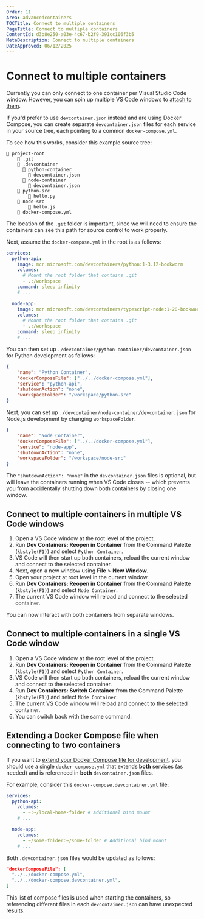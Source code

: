 ```yaml
---
Order: 11
Area: advancedcontainers
TOCTitle: Connect to multiple containers
PageTitle: Connect to multiple containers
ContentId: d3b8e250-a03e-4c67-b2f9-391cc106f3b5
MetaDescription: Connect to multiple containers
DateApproved: 06/12/2025
---
```

# Connect to multiple containers

Currently you can only connect to one container per Visual Studio Code window. However, you can spin up multiple VS Code windows to [attach to them](/docs/devcontainers/attach-container.md).

If you'd prefer to use `devcontainer.json` instead and are using Docker Compose, you can create separate  `devcontainer.json` files for each service in your source tree, each pointing to a common `docker-compose.yml`.

To see how this works, consider this example source tree:

```
📁 project-root
    📁 .git
    📁 .devcontainer
      📁 python-container
        📄 devcontainer.json
      📁 node-container
        📄 devcontainer.json
    📁 python-src
        📄 hello.py
    📁 node-src
        📄 hello.js
    📄 docker-compose.yml
```

The location of the `.git` folder is important, since we will need to ensure the containers can see this path for source control to work properly.

Next, assume the `docker-compose.yml` in the root is as follows:

```yaml
services:
  python-api:
    image: mcr.microsoft.com/devcontainers/python:1-3.12-bookworm
    volumes:
      # Mount the root folder that contains .git
      - .:/workspace
    command: sleep infinity
    # ...

  node-app:
    image: mcr.microsoft.com/devcontainers/typescript-node:1-20-bookworm
    volumes:
      # Mount the root folder that contains .git
      - .:/workspace
    command: sleep infinity
    # ...
```

You can then set up `./devcontainer/python-container/devcontainer.json` for Python development as follows:

```json
{
    "name": "Python Container",
    "dockerComposeFile": ["../../docker-compose.yml"],
    "service": "python-api",
    "shutdownAction": "none",
    "workspaceFolder": "/workspace/python-src"
}
```

Next, you can set up `./devcontainer/node-container/devcontainer.json` for Node.js development by changing `workspaceFolder`.

```json
{
    "name": "Node Container",
    "dockerComposeFile": ["../../docker-compose.yml"],
    "service": "node-app",
    "shutdownAction": "none",
    "workspaceFolder": "/workspace/node-src"
}
```

The `"shutdownAction": "none"` in the `devcontainer.json` files is optional, but will leave the containers running when VS Code closes -- which prevents you from accidentally shutting down both containers by closing one window.

## Connect to multiple containers in multiple VS Code windows

1. Open a VS Code window at the root level of the project.
2. Run **Dev Containers: Reopen in Container** from the Command Palette (`kbstyle(F1)`) and select `Python Container`.
3. VS Code will then start up both containers, reload the current window and connect to the selected container.
4. Next, open a new window using **File** > **New Window**.
5. Open your project at root level in the current window.
6. Run **Dev Containers: Reopen in Container** from the Command Palette (`kbstyle(F1)`) and select `Node Container`.
7. The current VS Code window will reload and connect to the selected container.

You can now interact with both containers from separate windows.

## Connect to multiple containers in a single VS Code window

1. Open a VS Code window at the root level of the project.
2. Run **Dev Containers: Reopen in Container** from the Command Palette (`kbstyle(F1)`) and select `Python Container`.
3. VS Code will then start up both containers, reload the current window and connect to the selected container.
4. Run **Dev Containers: Switch Container** from the Command Palette (`kbstyle(F1)`) and select `Node Container`.
5. The current VS Code window will reload and connect to the selected container.
6. You can switch back with the same command.

## Extending a Docker Compose file when connecting to two containers

If you want to [extend your Docker Compose file for development](/docs/devcontainers/create-dev-container.md#extend-your-docker-compose-file-for-development), you should use a single `docker-compose.yml` that extends **both** services (as needed) and is referenced in **both** `devcontainer.json` files.

For example, consider this `docker-compose.devcontainer.yml` file:

```yaml
services:
  python-api:
    volumes:
      - ~:~/local-home-folder # Additional bind mount
    # ...

  node-app:
    volumes:
      - ~/some-folder:~/some-folder # Additional bind mount
    # ...
```

Both `.devcontainer.json` files would be updated as follows:

```json
"dockerComposeFile": [
  "../../docker-compose.yml",
  "../../docker-compose.devcontainer.yml",
]
```

This list of compose files is used when starting the containers, so referencing different files in each `devcontainer.json` can have unexpected results.
